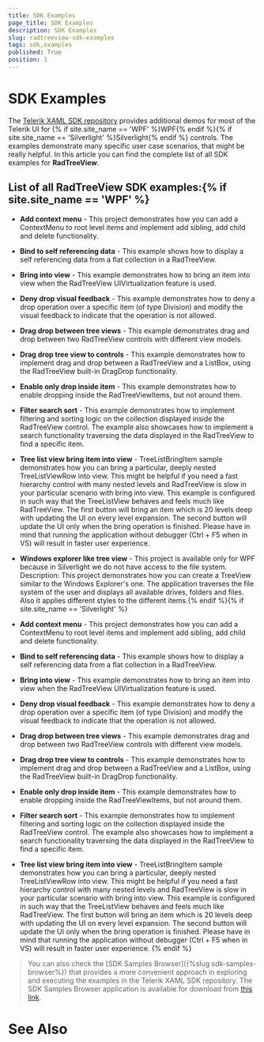 ```yaml
---
title: SDK Examples
page_title: SDK Examples
description: SDK Examples
slug: radtreeview-sdk-examples
tags: sdk,examples
published: True
position: 1
---
```


# SDK Examples



The [Telerik XAML SDK repository](https://github.com/telerik/xaml-sdk/tree/master/) provides additional demos for most of the Telerik UI for {% if site.site_name == 'WPF' %}WPF{% endif %}{% if site.site_name == 'Silverlight' %}Silverlight{% endif %} controls. The examples demonstrate many specific user case scenarios, that might be really helpful. In this article you can find the complete list of all SDK examples for __RadTreeView__.

## List of all RadTreeView SDK examples:{% if site.site_name == 'WPF' %}

* __Add context menu__ - This project demonstrates how you can add a ContextMenu to root level items and implement add sibling, add child and delete functionality.

* __Bind to self referencing data__ - This example shows how to display a self referencing data from a flat collection in a RadTreeView.

* __Bring into view__ - This example demonstrates how to bring an item into view when the RadTreeView UIVirtualization feature is used.

* __Deny drop visual feedback__ - This example demonstrates how to deny a drop operation over a specific item (of type Division) and modify the visual feedback to indicate that the operation is not allowed.

* __Drag drop between tree views__ - This example demonstrates drag and drop between two RadTreeView controls with different view models.

* __Drag drop tree view to controls__ - This example demonstrates how to implement drag and drop between a RadTreeView and a ListBox, using the RadTreeView built-in DragDrop functionality.

* __Enable only drop inside item__ - This example demonstrates how to enable dropping inside the RadTreeViewItems, but not around them. 

* __Filter search sort__ - This example demonstrates how to implement filtering and sorting logic on the collection displayed inside the RadTreeView control. The example also showcases how to implement a search functionality traversing the data displayed in the RadTreeView to find a specific item.

* __Tree list view bring item into view__ - TreeListBringItem sample demonstrates how you can bring a particular, deeply nested TreeListViewRow into view. This might be helpful if you need a fast hierarchy control with many nested levels and RadTreeView is slow in your particular scenario with bring into view. This example is configured in such way that the TreeListView behaves and feels much like RadTreeView. The first button will bring an item which is 20 levels deep with updating the UI on every level expansion. The second button will update the UI only when the bring operation is finished. Please have in mind that running the application without debugger (Ctrl + F5 when in VS) will result in faster user experience. 

* __Windows explorer like tree view__ - This project is available only for WPF because in Silverlight we do not have access to the file system. Description: This project demonstrates how you can create a TreeView similar to the Windows Explorer's one. The application traverses the file system of the user and displays all available drives, folders and files. Also it applies different styles to the different items.{% endif %}{% if site.site_name == 'Silverlight' %}

* __Add context menu__ - This project demonstrates how you can add a ContextMenu to root level items and implement add sibling, add child and delete functionality.

* __Bind to self referencing data__ - This example shows how to display a self referencing data from a flat collection in a RadTreeView.

* __Bring into view__ - This example demonstrates how to bring an item into view when the RadTreeView UIVirtualization feature is used.

* __Deny drop visual feedback__ - This example demonstrates how to deny a drop operation over a specific item (of type Division) and modify the visual feedback to indicate that the operation is not allowed.

* __Drag drop between tree views__ - This example demonstrates drag and drop between two RadTreeView controls with different view models.

* __Drag drop tree view to controls__ - This example demonstrates how to implement drag and drop between a RadTreeView and a ListBox, using the RadTreeView built-in DragDrop functionality.

* __Enable only drop inside item__ - This example demonstrates how to enable dropping inside the RadTreeViewItems, but not around them. 

* __Filter search sort__ - This example demonstrates how to implement filtering and sorting logic on the collection displayed inside the RadTreeView control. The example also showcases how to implement a search functionality traversing the data displayed in the RadTreeView to find a specific item.

* __Tree list view bring item into view__ - TreeListBringItem sample demonstrates how you can bring a particular, deeply nested TreeListViewRow into view. This might be helpful if you need a fast hierarchy control with many nested levels and RadTreeView is slow in your particular scenario with bring into view. This example is configured in such way that the TreeListView behaves and feels much like RadTreeView. The first button will bring an item which is 20 levels deep with updating the UI on every level expansion. The second button will update the UI only when the bring operation is finished. Please have in mind that running the application without debugger (Ctrl + F5 when in VS) will result in faster user experience. {% endif %}

>You can also check the [SDK Samples Browser]({%slug sdk-samples-browser%}) that provides a more convenient approach in exploring and executing the examples in the Telerik XAML SDK repository. The SDK Samples Browser application is available for download from [this link](http://demos.telerik.com/xaml-sdkbrowser/).

# See Also
